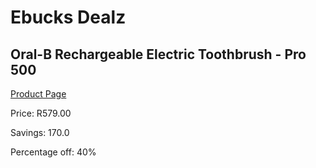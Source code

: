 
# Ebucks Dealz
## Oral-B Rechargeable Electric Toothbrush - Pro 500
[Product Page](https://www.ebucks.com/web/shop/productSelected.do?prodId=1018848356&catId=908594260)

Price: R579.00

Savings: 170.0

Percentage off: 40%
	